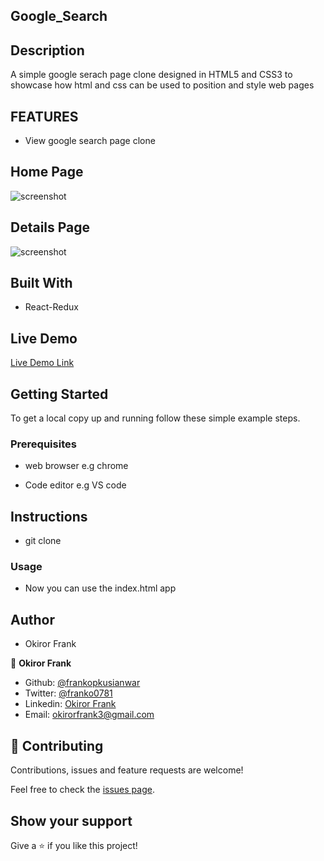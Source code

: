 ## Google_Search

## Description

A simple google serach page clone designed in HTML5 and CSS3 to showcase how html and css can be used to position and style web pages 

## FEATURES

- View google search page clone

## Home Page
![screenshot]()

## Details Page
![screenshot]()

## Built With

- React-Redux

## Live Demo

[Live Demo Link]()

## Getting Started

To get a local copy up and running follow these simple example steps.

### Prerequisites

- web browser e.g chrome

- Code editor e.g VS code

## Instructions

- git clone 

### Usage

- Now you can use the index.html app

## Author

- Okiror Frank

👤 **Okiror Frank**

- Github: [@frankopkusianwar](https://github.com/frankopkusianwar)
- Twitter: [@franko0781](https://twitter.com/franko0781)
- Linkedin: [Okiror Frank](https://linkedin.com/in/frank-okiror)
- Email: okirorfrank3@gmail.com

## 🤝 Contributing

Contributions, issues and feature requests are welcome!

Feel free to check the [issues page](issues/).

## Show your support

Give a ⭐️ if you like this project!
